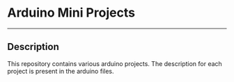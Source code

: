 # Arduino Mini Projects

---

## Description

This repository contains various arduino projects. The description for each project
is present in the arduino files.

